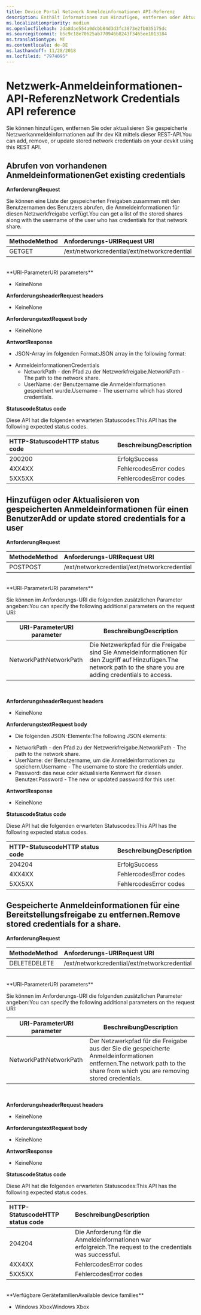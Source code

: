 ```yaml
---
title: Device Portal Netzwerk Anmeldeinformationen API-Referenz
description: Enthält Informationen zum Hinzufügen, entfernen oder Aktualisieren der Netzwerkanmeldeinformationen programmgesteuert.
ms.localizationpriority: medium
ms.openlocfilehash: 2da8dae554a0dcbb84d3d3fc3873e2fb035175dc
ms.sourcegitcommit: b5c9c18e70625ab770946b8243f3465ee1013184
ms.translationtype: MT
ms.contentlocale: de-DE
ms.lasthandoff: 11/28/2018
ms.locfileid: "7974095"
---
```

# <a name="network-credentials-api-reference"></a><span data-ttu-id="2a0d8-103">Netzwerk-Anmeldeinformationen-API-Referenz</span><span class="sxs-lookup"><span data-stu-id="2a0d8-103">Network Credentials API reference</span></span>
<span data-ttu-id="2a0d8-104">Sie können hinzufügen, entfernen Sie oder aktualisieren Sie gespeicherte Netzwerkanmeldeinformationen auf Ihr dev Kit mittels dieser REST-API.</span><span class="sxs-lookup"><span data-stu-id="2a0d8-104">You can add, remove, or update stored network credentials on your devkit using this REST API.</span></span>

## <a name="get-existing-credentials"></a><span data-ttu-id="2a0d8-105">Abrufen von vorhandenen Anmeldeinformationen</span><span class="sxs-lookup"><span data-stu-id="2a0d8-105">Get existing credentials</span></span>

**<span data-ttu-id="2a0d8-106">Anforderung</span><span class="sxs-lookup"><span data-stu-id="2a0d8-106">Request</span></span>**

<span data-ttu-id="2a0d8-107">Sie können eine Liste der gespeicherten Freigaben zusammen mit den Benutzernamen des Benutzers abrufen, die Anmeldeinformationen für diesen Netzwerkfreigabe verfügt.</span><span class="sxs-lookup"><span data-stu-id="2a0d8-107">You can get a list of the stored shares along with the username of the user who has credentials for that network share.</span></span>

<span data-ttu-id="2a0d8-108">Methode</span><span class="sxs-lookup"><span data-stu-id="2a0d8-108">Method</span></span>      | <span data-ttu-id="2a0d8-109">Anforderungs-URI</span><span class="sxs-lookup"><span data-stu-id="2a0d8-109">Request URI</span></span>
:------     | :-----
<span data-ttu-id="2a0d8-110">GET</span><span class="sxs-lookup"><span data-stu-id="2a0d8-110">GET</span></span> | <span data-ttu-id="2a0d8-111">/ext/networkcredential</span><span class="sxs-lookup"><span data-stu-id="2a0d8-111">/ext/networkcredential</span></span>
<br />
**<span data-ttu-id="2a0d8-112">URI-Parameter</span><span class="sxs-lookup"><span data-stu-id="2a0d8-112">URI parameters</span></span>**

- <span data-ttu-id="2a0d8-113">Keine</span><span class="sxs-lookup"><span data-stu-id="2a0d8-113">None</span></span>

**<span data-ttu-id="2a0d8-114">Anforderungsheader</span><span class="sxs-lookup"><span data-stu-id="2a0d8-114">Request headers</span></span>**

- <span data-ttu-id="2a0d8-115">Keine</span><span class="sxs-lookup"><span data-stu-id="2a0d8-115">None</span></span>

**<span data-ttu-id="2a0d8-116">Anforderungstext</span><span class="sxs-lookup"><span data-stu-id="2a0d8-116">Request body</span></span>**   

- <span data-ttu-id="2a0d8-117">Keine</span><span class="sxs-lookup"><span data-stu-id="2a0d8-117">None</span></span>

**<span data-ttu-id="2a0d8-118">Antwort</span><span class="sxs-lookup"><span data-stu-id="2a0d8-118">Response</span></span>**   

- <span data-ttu-id="2a0d8-119">JSON-Array im folgenden Format:</span><span class="sxs-lookup"><span data-stu-id="2a0d8-119">JSON array in the following format:</span></span>
* <span data-ttu-id="2a0d8-120">Anmeldeinformationen</span><span class="sxs-lookup"><span data-stu-id="2a0d8-120">Credentials</span></span>
  * <span data-ttu-id="2a0d8-121">NetworkPath - den Pfad zu der Netzwerkfreigabe.</span><span class="sxs-lookup"><span data-stu-id="2a0d8-121">NetworkPath - The path to the network share.</span></span>
  * <span data-ttu-id="2a0d8-122">UserName: der Benutzername die Anmeldeinformationen gespeichert wurde.</span><span class="sxs-lookup"><span data-stu-id="2a0d8-122">Username - The username which has stored credentials.</span></span>

**<span data-ttu-id="2a0d8-123">Statuscode</span><span class="sxs-lookup"><span data-stu-id="2a0d8-123">Status code</span></span>**

<span data-ttu-id="2a0d8-124">Diese API hat die folgenden erwarteten Statuscodes:</span><span class="sxs-lookup"><span data-stu-id="2a0d8-124">This API has the following expected status codes.</span></span>

<span data-ttu-id="2a0d8-125">HTTP-Statuscode</span><span class="sxs-lookup"><span data-stu-id="2a0d8-125">HTTP status code</span></span>      | <span data-ttu-id="2a0d8-126">Beschreibung</span><span class="sxs-lookup"><span data-stu-id="2a0d8-126">Description</span></span>
:------     | :-----
<span data-ttu-id="2a0d8-127">200</span><span class="sxs-lookup"><span data-stu-id="2a0d8-127">200</span></span> | <span data-ttu-id="2a0d8-128">Erfolg</span><span class="sxs-lookup"><span data-stu-id="2a0d8-128">Success</span></span>
<span data-ttu-id="2a0d8-129">4XX</span><span class="sxs-lookup"><span data-stu-id="2a0d8-129">4XX</span></span> | <span data-ttu-id="2a0d8-130">Fehlercodes</span><span class="sxs-lookup"><span data-stu-id="2a0d8-130">Error codes</span></span>
<span data-ttu-id="2a0d8-131">5XX</span><span class="sxs-lookup"><span data-stu-id="2a0d8-131">5XX</span></span> | <span data-ttu-id="2a0d8-132">Fehlercodes</span><span class="sxs-lookup"><span data-stu-id="2a0d8-132">Error codes</span></span>

## <a name="add-or-update-stored-credentials-for-a-user"></a><span data-ttu-id="2a0d8-133">Hinzufügen oder Aktualisieren von gespeicherten Anmeldeinformationen für einen Benutzer</span><span class="sxs-lookup"><span data-stu-id="2a0d8-133">Add or update stored credentials for a user</span></span>

**<span data-ttu-id="2a0d8-134">Anforderung</span><span class="sxs-lookup"><span data-stu-id="2a0d8-134">Request</span></span>**

<span data-ttu-id="2a0d8-135">Methode</span><span class="sxs-lookup"><span data-stu-id="2a0d8-135">Method</span></span>      | <span data-ttu-id="2a0d8-136">Anforderungs-URI</span><span class="sxs-lookup"><span data-stu-id="2a0d8-136">Request URI</span></span>
:------     | :-----
<span data-ttu-id="2a0d8-137">POST</span><span class="sxs-lookup"><span data-stu-id="2a0d8-137">POST</span></span> | <span data-ttu-id="2a0d8-138">/ext/networkcredential</span><span class="sxs-lookup"><span data-stu-id="2a0d8-138">/ext/networkcredential</span></span>
<br />
**<span data-ttu-id="2a0d8-139">URI-Parameter</span><span class="sxs-lookup"><span data-stu-id="2a0d8-139">URI parameters</span></span>**

<span data-ttu-id="2a0d8-140">Sie können im Anforderungs-URI die folgenden zusätzlichen Parameter angeben:</span><span class="sxs-lookup"><span data-stu-id="2a0d8-140">You can specify the following additional parameters on the request URI:</span></span>

| <span data-ttu-id="2a0d8-141">URI-Parameter</span><span class="sxs-lookup"><span data-stu-id="2a0d8-141">URI parameter</span></span>      | <span data-ttu-id="2a0d8-142">Beschreibung</span><span class="sxs-lookup"><span data-stu-id="2a0d8-142">Description</span></span>     | 
| ------------------ |-----------------|
| <span data-ttu-id="2a0d8-143">NetworkPath</span><span class="sxs-lookup"><span data-stu-id="2a0d8-143">NetworkPath</span></span>        | <span data-ttu-id="2a0d8-144">Die Netzwerkpfad für die Freigabe sind Sie Anmeldeinformationen für den Zugriff auf Hinzufügen.</span><span class="sxs-lookup"><span data-stu-id="2a0d8-144">The network path to the share you are adding credentials to access.</span></span> |
<br>

**<span data-ttu-id="2a0d8-145">Anforderungsheader</span><span class="sxs-lookup"><span data-stu-id="2a0d8-145">Request headers</span></span>**

- <span data-ttu-id="2a0d8-146">Keine</span><span class="sxs-lookup"><span data-stu-id="2a0d8-146">None</span></span>

**<span data-ttu-id="2a0d8-147">Anforderungstext</span><span class="sxs-lookup"><span data-stu-id="2a0d8-147">Request body</span></span>**

- <span data-ttu-id="2a0d8-148">Die folgenden JSON-Elemente:</span><span class="sxs-lookup"><span data-stu-id="2a0d8-148">The following JSON elements:</span></span>
* <span data-ttu-id="2a0d8-149">NetworkPath - den Pfad zu der Netzwerkfreigabe.</span><span class="sxs-lookup"><span data-stu-id="2a0d8-149">NetworkPath - The path to the network share.</span></span>
* <span data-ttu-id="2a0d8-150">UserName: der Benutzername, um die Anmeldeinformationen zu speichern.</span><span class="sxs-lookup"><span data-stu-id="2a0d8-150">Username - The username to store the credentials under.</span></span>
* <span data-ttu-id="2a0d8-151">Password: das neue oder aktualisierte Kennwort für diesen Benutzer.</span><span class="sxs-lookup"><span data-stu-id="2a0d8-151">Password - The new or updated password for this user.</span></span>

**<span data-ttu-id="2a0d8-152">Antwort</span><span class="sxs-lookup"><span data-stu-id="2a0d8-152">Response</span></span>**   

- <span data-ttu-id="2a0d8-153">Keine</span><span class="sxs-lookup"><span data-stu-id="2a0d8-153">None</span></span>  

**<span data-ttu-id="2a0d8-154">Statuscode</span><span class="sxs-lookup"><span data-stu-id="2a0d8-154">Status code</span></span>**

<span data-ttu-id="2a0d8-155">Diese API hat die folgenden erwarteten Statuscodes:</span><span class="sxs-lookup"><span data-stu-id="2a0d8-155">This API has the following expected status codes.</span></span>

<span data-ttu-id="2a0d8-156">HTTP-Statuscode</span><span class="sxs-lookup"><span data-stu-id="2a0d8-156">HTTP status code</span></span>      | <span data-ttu-id="2a0d8-157">Beschreibung</span><span class="sxs-lookup"><span data-stu-id="2a0d8-157">Description</span></span>
:------     | :-----
<span data-ttu-id="2a0d8-158">204</span><span class="sxs-lookup"><span data-stu-id="2a0d8-158">204</span></span> | <span data-ttu-id="2a0d8-159">Erfolg</span><span class="sxs-lookup"><span data-stu-id="2a0d8-159">Success</span></span>
<span data-ttu-id="2a0d8-160">4XX</span><span class="sxs-lookup"><span data-stu-id="2a0d8-160">4XX</span></span> | <span data-ttu-id="2a0d8-161">Fehlercodes</span><span class="sxs-lookup"><span data-stu-id="2a0d8-161">Error codes</span></span>
<span data-ttu-id="2a0d8-162">5XX</span><span class="sxs-lookup"><span data-stu-id="2a0d8-162">5XX</span></span> | <span data-ttu-id="2a0d8-163">Fehlercodes</span><span class="sxs-lookup"><span data-stu-id="2a0d8-163">Error codes</span></span>

## <a name="remove-stored-credentials-for-a-share"></a><span data-ttu-id="2a0d8-164">Gespeicherte Anmeldeinformationen für eine Bereitstellungsfreigabe zu entfernen.</span><span class="sxs-lookup"><span data-stu-id="2a0d8-164">Remove stored credentials for a share.</span></span>

**<span data-ttu-id="2a0d8-165">Anforderung</span><span class="sxs-lookup"><span data-stu-id="2a0d8-165">Request</span></span>**

<span data-ttu-id="2a0d8-166">Methode</span><span class="sxs-lookup"><span data-stu-id="2a0d8-166">Method</span></span>      | <span data-ttu-id="2a0d8-167">Anforderungs-URI</span><span class="sxs-lookup"><span data-stu-id="2a0d8-167">Request URI</span></span>
:------     | :-----
<span data-ttu-id="2a0d8-168">DELETE</span><span class="sxs-lookup"><span data-stu-id="2a0d8-168">DELETE</span></span> | <span data-ttu-id="2a0d8-169">/ext/networkcredential</span><span class="sxs-lookup"><span data-stu-id="2a0d8-169">/ext/networkcredential</span></span>
<br />
**<span data-ttu-id="2a0d8-170">URI-Parameter</span><span class="sxs-lookup"><span data-stu-id="2a0d8-170">URI parameters</span></span>**

<span data-ttu-id="2a0d8-171">Sie können im Anforderungs-URI die folgenden zusätzlichen Parameter angeben:</span><span class="sxs-lookup"><span data-stu-id="2a0d8-171">You can specify the following additional parameters on the request URI:</span></span>

| <span data-ttu-id="2a0d8-172">URI-Parameter</span><span class="sxs-lookup"><span data-stu-id="2a0d8-172">URI parameter</span></span>      | <span data-ttu-id="2a0d8-173">Beschreibung</span><span class="sxs-lookup"><span data-stu-id="2a0d8-173">Description</span></span>     | 
| ------------------ |-----------------|
| <span data-ttu-id="2a0d8-174">NetworkPath</span><span class="sxs-lookup"><span data-stu-id="2a0d8-174">NetworkPath</span></span>        | <span data-ttu-id="2a0d8-175">Der Netzwerkpfad für die Freigabe aus der Sie die gespeicherte Anmeldeinformationen entfernen.</span><span class="sxs-lookup"><span data-stu-id="2a0d8-175">The network path to the share from which you are removing stored credentials.</span></span> |
<br>

**<span data-ttu-id="2a0d8-176">Anforderungsheader</span><span class="sxs-lookup"><span data-stu-id="2a0d8-176">Request headers</span></span>**

- <span data-ttu-id="2a0d8-177">Keine</span><span class="sxs-lookup"><span data-stu-id="2a0d8-177">None</span></span>

**<span data-ttu-id="2a0d8-178">Anforderungstext</span><span class="sxs-lookup"><span data-stu-id="2a0d8-178">Request body</span></span>**   

- <span data-ttu-id="2a0d8-179">Keine</span><span class="sxs-lookup"><span data-stu-id="2a0d8-179">None</span></span>

**<span data-ttu-id="2a0d8-180">Antwort</span><span class="sxs-lookup"><span data-stu-id="2a0d8-180">Response</span></span>**   

- <span data-ttu-id="2a0d8-181">Keine</span><span class="sxs-lookup"><span data-stu-id="2a0d8-181">None</span></span> 

**<span data-ttu-id="2a0d8-182">Statuscode</span><span class="sxs-lookup"><span data-stu-id="2a0d8-182">Status code</span></span>**

<span data-ttu-id="2a0d8-183">Diese API hat die folgenden erwarteten Statuscodes:</span><span class="sxs-lookup"><span data-stu-id="2a0d8-183">This API has the following expected status codes.</span></span>

<span data-ttu-id="2a0d8-184">HTTP-Statuscode</span><span class="sxs-lookup"><span data-stu-id="2a0d8-184">HTTP status code</span></span>      | <span data-ttu-id="2a0d8-185">Beschreibung</span><span class="sxs-lookup"><span data-stu-id="2a0d8-185">Description</span></span>
:------     | :-----
<span data-ttu-id="2a0d8-186">204</span><span class="sxs-lookup"><span data-stu-id="2a0d8-186">204</span></span> | <span data-ttu-id="2a0d8-187">Die Anforderung für die Anmeldeinformationen war erfolgreich.</span><span class="sxs-lookup"><span data-stu-id="2a0d8-187">The request to the credentials was successful.</span></span>
<span data-ttu-id="2a0d8-188">4XX</span><span class="sxs-lookup"><span data-stu-id="2a0d8-188">4XX</span></span> | <span data-ttu-id="2a0d8-189">Fehlercodes</span><span class="sxs-lookup"><span data-stu-id="2a0d8-189">Error codes</span></span>
<span data-ttu-id="2a0d8-190">5XX</span><span class="sxs-lookup"><span data-stu-id="2a0d8-190">5XX</span></span> | <span data-ttu-id="2a0d8-191">Fehlercodes</span><span class="sxs-lookup"><span data-stu-id="2a0d8-191">Error codes</span></span>

<br />
**<span data-ttu-id="2a0d8-192">Verfügbare Gerätefamilien</span><span class="sxs-lookup"><span data-stu-id="2a0d8-192">Available device families</span></span>**

* <span data-ttu-id="2a0d8-193">Windows Xbox</span><span class="sxs-lookup"><span data-stu-id="2a0d8-193">Windows Xbox</span></span>


